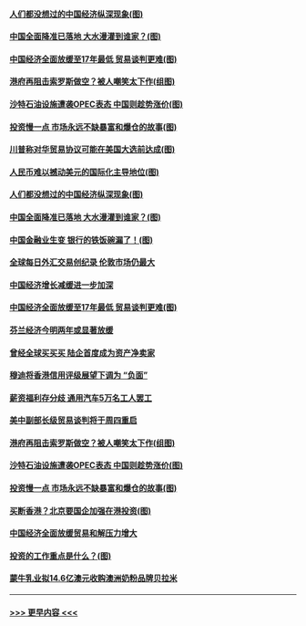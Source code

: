 #### [人们都没想过的中国经济纵深现象(图)](../pages/p5/907684.md?t=09181011) 
#### [中国全面降准已落地 大水漫灌到谁家？(图)](../pages/p5/907688.md?t=09181011) 
#### [中国经济全面放缓至17年最低 贸易谈判更难(图)](../pages/p5/907648.md?t=09181011) 
#### [港府再阻击索罗斯做空？被人嘲笑太下作(组图)](../pages/p5/907637.md?t=09181011) 
#### [沙特石油设施遭袭OPEC表态 中国则趁势涨价(图)](../pages/p5/907570.md?t=09181011) 
#### [投资慢一点 市场永远不缺暴富和爆仓的故事(图)](../pages/p5/907564.md?t=09181011) 
#### [川普称对华贸易协议可能在美国大选前达成(图)](../pages/p5/907707.md?t=09181011) 
#### [人民币难以撼动美元的国际化主导地位(图)](../pages/p5/907705.md?t=09181011) 
#### [人们都没想过的中国经济纵深现象(图)](../pages/p5/907684.md?t=09181011) 
#### [中国全面降准已落地 大水漫灌到谁家？(图)](../pages/p5/907688.md?t=09181011) 
#### [中国金融业生变 银行的铁饭碗漏了！(图)](../pages/p5/907683.md?t=09181011) 
#### [全球每日外汇交易创纪录 伦敦市场仍最大](../pages/p5/907685.md?t=09181011) 
#### [中国经济增长减缓进一步加深](../pages/p5/907649.md?t=09181011) 
#### [中国经济全面放缓至17年最低 贸易谈判更难(图)](../pages/p5/907648.md?t=09181011) 
#### [芬兰经济今明两年或显著放缓](../pages/p5/907643.md?t=09181011) 
#### [曾经全球买买买 陆企首度成为资产净卖家](../pages/p5/907641.md?t=09181011) 
#### [穆迪将香港信用评级展望下调为 “负面”](../pages/p5/907640.md?t=09181011) 
#### [薪资福利存分歧 通用汽车5万名工人罢工](../pages/p5/907639.md?t=09181011) 
#### [美中副部长级贸易谈判将于周四重启](../pages/p5/907638.md?t=09181011) 
#### [港府再阻击索罗斯做空？被人嘲笑太下作(组图)](../pages/p5/907637.md?t=09181011) 
#### [沙特石油设施遭袭OPEC表态 中国则趁势涨价(图)](../pages/p5/907570.md?t=09181011) 
#### [投资慢一点 市场永远不缺暴富和爆仓的故事(图)](../pages/p5/907564.md?t=09181011) 
#### [买断香港？北京要国企加强在港投资(图)](../pages/p5/907582.md?t=09181011) 
#### [中国经济全面放缓贸易和解压力增大](../pages/p5/907579.md?t=09181011) 
#### [投资的工作重点是什么？(图)](../pages/p5/907561.md?t=09181011) 
#### [蒙牛乳业拟14.6亿澳元收购澳洲奶粉品牌贝拉米](../pages/p5/907571.md?t=09181011) 

----
#### [ >>> 更早内容 <<< ](../indexes/p5-earlier.md)
